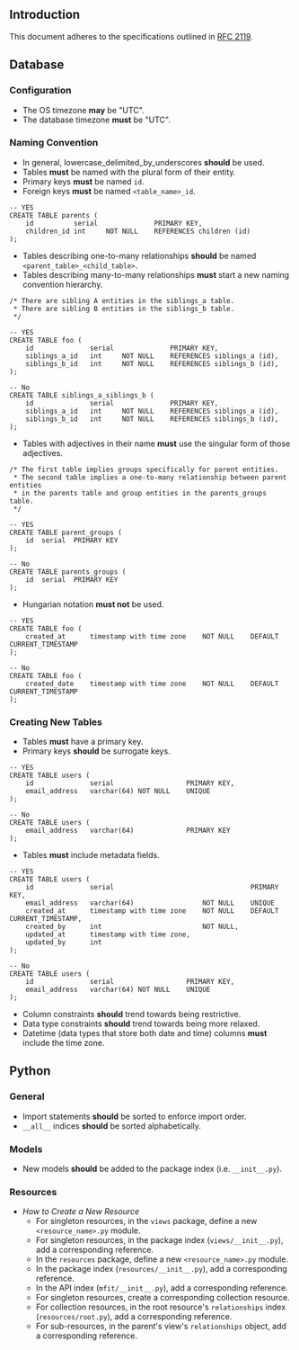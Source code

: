 Introduction
------------
This document adheres to the specifications outlined in [RFC 2119](https://www.ietf.org/rfc/rfc2119.txt).

Database
--------
### Configuration
- The OS timezone **may** be "UTC".
- The database timezone **must** be "UTC".

### Naming Convention
- In general, lowercase_delimited_by_underscores **should** be used.
- Tables **must** be named with the plural form of their entity.
- Primary keys **must** be named `id`.
- Foreign keys **must** be named `<table_name>_id`.
```
-- YES
CREATE TABLE parents (
    id          serial              PRIMARY KEY,
    children_id int     NOT NULL    REFERENCES children (id)
);
```
- Tables describing one-to-many relationships **should** be named `<parent_table>_<child_table>`.
- Tables describing many-to-many relationships **must** start a new naming convention hierarchy.
```
/* There are sibling A entities in the siblings_a table.
 * There are sibling B entities in the siblings_b table.
 */

-- YES
CREATE TABLE foo (
    id              serial              PRIMARY KEY,
    siblings_a_id   int     NOT NULL    REFERENCES siblings_a (id),
    siblings_b_id   int     NOT NULL    REFERENCES siblings_b (id),
);

-- No
CREATE TABLE siblings_a_siblings_b (
    id              serial              PRIMARY KEY,
    siblings_a_id   int     NOT NULL    REFERENCES siblings_a (id),
    siblings_b_id   int     NOT NULL    REFERENCES siblings_b (id),
);
```
- Tables with adjectives in their name **must** use the singular form of those adjectives.
```
/* The first table implies groups specifically for parent entities.
 * The second table implies a one-to-many relationship between parent entities
 * in the parents table and group entities in the parents_groups table.
 */

-- YES
CREATE TABLE parent_groups (
    id  serial  PRIMARY KEY
);

-- No
CREATE TABLE parents_groups (
    id  serial  PRIMARY KEY
);
```
- Hungarian notation **must not** be used.
```
-- YES
CREATE TABLE foo (
    created_at      timestamp with time zone    NOT NULL    DEFAULT CURRENT_TIMESTAMP
);

-- No
CREATE TABLE foo (
    created_date    timestamp with time zone    NOT NULL    DEFAULT CURRENT_TIMESTAMP
);
```

### Creating New Tables
- Tables **must** have a primary key.
- Primary keys **should** be surrogate keys.
```
-- YES
CREATE TABLE users (
    id              serial                  PRIMARY KEY,
    email_address   varchar(64) NOT NULL    UNIQUE
);

-- No
CREATE TABLE users (
    email_address   varchar(64)             PRIMARY KEY
);
```
- Tables **must** include metadata fields.
```
-- YES
CREATE TABLE users (
    id              serial                                  PRIMARY KEY,
    email_address   varchar(64)                 NOT NULL    UNIQUE
    created_at      timestamp with time zone    NOT NULL    DEFAULT CURRENT_TIMESTAMP,
    created_by      int                         NOT NULL,
    updated_at      timestamp with time zone,
    updated_by      int
);

-- No
CREATE TABLE users (
    id              serial                  PRIMARY KEY,
    email_address   varchar(64) NOT NULL    UNIQUE
);
```
- Column constraints **should** trend towards being restrictive.
- Data type constraints **should** trend towards being more relaxed.
- Datetime (data types that store both date and time) columns **must** include the time zone.

Python
------
### General
- Import statements **should** be sorted to enforce import order.
- `__all__` indices **should** be sorted alphabetically.

### Models
- New models **should** be added to the package index (i.e. `__init__.py`).

### Resources
- *How to Create a New Resource*
    - For singleton resources, in the `views` package, define a new `<resource_name>.py` module.
    - For singleton resources, in the package index (`views/__init__.py`), add a corresponding reference.
    - In the `resources` package, define a new `<resource_name>.py` module.
    - In the package index (`resources/__init__.py`), add a corresponding reference.
    - In the API index (`mfit/__init__.py`), add a corresponding reference.
    - For singleton resources, create a corresponding collection resource.
    - For collection resources, in the root resource's `relationships` index (`resources/root.py`), add a corresponding reference.
    - For sub-resources, in the parent's view's `relationships` object, add a corresponding reference.